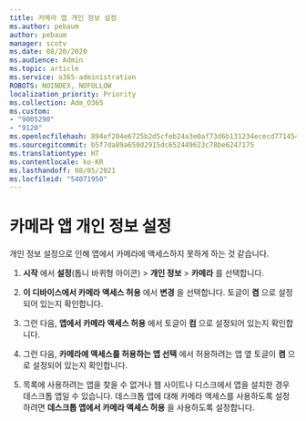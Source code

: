 ```yaml
---
title: 카메라 앱 개인 정보 설정
ms.author: pebaum
author: pebaum
manager: scotv
ms.date: 08/20/2020
ms.audience: Admin
ms.topic: article
ms.service: o365-administration
ROBOTS: NOINDEX, NOFOLLOW
localization_priority: Priority
ms.collection: Adm_O365
ms.custom:
- "9005290"
- "9120"
ms.openlocfilehash: 894ef204e6725b2d5cfeb24a3e0af73d6b131234ececd771454cae3800acac8c
ms.sourcegitcommit: b5f7da89a650d2915dc652449623c78be6247175
ms.translationtype: HT
ms.contentlocale: ko-KR
ms.lasthandoff: 08/05/2021
ms.locfileid: "54071950"
---
```

# <a name="camera-app-privacy-settings"></a>카메라 앱 개인 정보 설정

개인 정보 설정으로 인해 앱에서 카메라에 액세스하지 못하게 하는 것 같습니다.

1.  **시작** 에서 **설정**(톱니 바퀴형 아이콘) > **개인 정보** > **카메라** 를 선택합니다.

2.  **이 디바이스에서 카메라 액세스 허용** 에서 **변경** 을 선택합니다. 토글이 **켬** 으로 설정되어 있는지 확인합니다.

3.  그런 다음, **앱에서 카메라 액세스 허용** 에서 토글이 **컴** 으로 설정되어 있는지 확인합니다.

4.  그런 다음, **카메라에 액세스를 허용하는 앱 선택** 에서 허용하려는 앱 옆 토글이 **켬** 으로 설정되어 있는지 확인합니다.

5.  목록에 사용하려는 앱을 찾을 수 없거나 웹 사이트나 디스크에서 앱을 설치한 경우 데스크톱 앱일 수 있습니다. 데스크톱 앱에 대해 카메라 액세스를 사용하도록 설정하려면 **데스크톱 앱에서 카메라 액세스 허용** 을 사용하도록 설정합니다.
